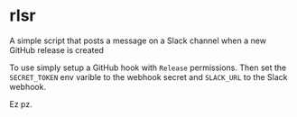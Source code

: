 # rlsr
A simple script that posts a message on a Slack channel when a new GitHub release is created

To use simply setup a GitHub hook with `Release` permissions. Then set the `SECRET_TOKEN` env varible to the webhook secret and `SLACK_URL` to the Slack webhook.

Ez pz.
